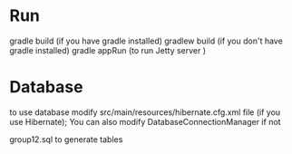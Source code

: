 # Run

gradle build (if you have gradle installed)
gradlew build (if you don't have gradle installed)
gradle appRun (to run Jetty server )



# Database

to use database modify src/main/resources/hibernate.cfg.xml file (if you use Hibernate); You can also modify DatabaseConnectionManager if not


group12.sql to generate tables